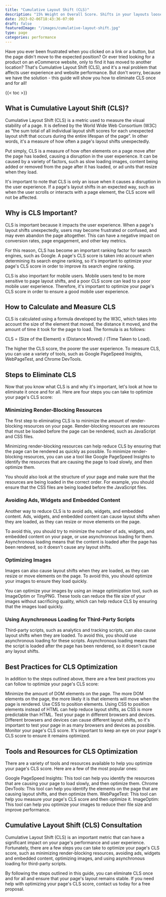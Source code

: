 ```yaml
---
title: "Cumulative Layout Shift (CLS)"
description: "15% Weight on Overall Score. Shifts in your layouts loose customers."
date: 2023-02-06T18:43:36-07:00
draft: false
featuredImage: "/images/cumulative-layout-shift.jpg"
type: page
categories: performance
---
```


Have you ever been frustrated when you clicked on a link or a button, but the page didn't move to the expected position? Or ever tried looking for a product on an eCommerce website, only to find it has moved to another location? That's Cumulative Layout Shift (CLS), and it's a real problem that affects user experience and website performance. But don't worry, because we have the solution - this guide will show you how to eliminate CLS once and for all!

{{< toc >}}

## What is Cumulative Layout Shift (CLS)?
Cumulative Layout Shift (CLS) is a metric used to measure the visual stability of a page. It is defined by the World Wide Web Consortium (W3C) as “the sum total of all individual layout shift scores for each unexpected layout shift that occurs during the entire lifespan of the page”. In other words, it's a measure of how often a page's layout shifts unexpectedly.

Put simply, CLS is a measure of how often elements on a page move after the page has loaded, causing a disruption in the user experience. It can be caused by a variety of factors, such as slow loading images, content being added or removed from the page after it has loaded, or ad units that resize when they load.

It's important to note that CLS is only an issue when it causes a disruption in the user experience. If a page's layout shifts in an expected way, such as when the user scrolls or interacts with a page element, the CLS score will not be affected.

## Why is CLS Important?
CLS is important because it impacts the user experience. When a page's layout shifts unexpectedly, users may become frustrated or confused, and may even abandon the page altogether. This can have a negative impact on conversion rates, page engagement, and other key metrics.

For this reason, CLS has become an important ranking factor for search engines, such as Google. A page's CLS score is taken into account when determining its search engine ranking, so it's important to optimize your page's CLS score in order to improve its search engine ranking.

CLS is also important for mobile users. Mobile users tend to be more sensitive to page layout shifts, and a poor CLS score can lead to a poor mobile user experience. Therefore, it's important to optimize your page's CLS score in order to ensure a good mobile user experience.

## How to Calculate and Measure CLS
CLS is calculated using a formula developed by the W3C, which takes into account the size of the element that moved, the distance it moved, and the amount of time it took for the page to load. The formula is as follows:

CLS = (Size of the Element) x (Distance Moved) / (Time Taken to Load).

The higher the CLS score, the poorer the user experience. To measure CLS, you can use a variety of tools, such as Google PageSpeed Insights, WebPageTest, and Chrome DevTools.

## Steps to Eliminate CLS
Now that you know what CLS is and why it's important, let's look at how to eliminate it once and for all. Here are four steps you can take to optimize your page's CLS score:

### Minimizing Render-Blocking Resources
The first step to eliminating CLS is to minimize the amount of render-blocking resources on your page. Render-blocking resources are resources that must be loaded before the page can be rendered, such as JavaScript and CSS files.

Minimizing render-blocking resources can help reduce CLS by ensuring that the page can be rendered as quickly as possible. To minimize render-blocking resources, you can use a tool like Google PageSpeed Insights to identify the resources that are causing the page to load slowly, and then optimize them.

You should also look at the structure of your page and make sure that the resources are being loaded in the correct order. For example, you should ensure that the CSS files are being loaded before the JavaScript files.

### Avoiding Ads, Widgets and Embedded Content
Another way to reduce CLS is to avoid ads, widgets, and embedded content. Ads, widgets, and embedded content can cause layout shifts when they are loaded, as they can resize or move elements on the page.

To avoid this, you should try to minimize the number of ads, widgets, and embedded content on your page, or use asynchronous loading for them. Asynchronous loading means that the content is loaded after the page has been rendered, so it doesn't cause any layout shifts.

###  Optimizing Images
Images can also cause layout shifts when they are loaded, as they can resize or move elements on the page. To avoid this, you should optimize your images to ensure they load quickly.

You can optimize your images by using an image optimization tool, such as ImageOptim or TinyPNG. These tools can reduce the file size of your images without sacrificing quality, which can help reduce CLS by ensuring that the images load quickly.

### Using Asynchronous Loading for Third-Party Scripts
Third-party scripts, such as analytics and tracking scripts, can also cause layout shifts when they are loaded. To avoid this, you should use asynchronous loading for these scripts. Asynchronous loading means that the script is loaded after the page has been rendered, so it doesn't cause any layout shifts.

## Best Practices for CLS Optimization
In addition to the steps outlined above, there are a few best practices you can follow to optimize your page's CLS score:

Minimize the amount of DOM elements on the page. The more DOM elements on the page, the more likely it is that elements will move when the page is rendered.
Use CSS to position elements. Using CSS to position elements instead of HTML can help reduce layout shifts, as CSS is more predictable than HTML.
Test your page in different browsers and devices. Different browsers and devices can cause different layout shifts, so it's important to test your page in as many browsers and devices as possible.
Monitor your page's CLS score. It's important to keep an eye on your page's CLS score to ensure it remains optimized.

## Tools and Resources for CLS Optimization
There are a variety of tools and resources available to help you optimize your page's CLS score. Here are a few of the most popular ones:

Google PageSpeed Insights: This tool can help you identify the resources that are causing your page to load slowly, and then optimize them.
Chrome DevTools: This tool can help you identify the elements on the page that are causing layout shifts, and then optimize them.
WebPageTest: This tool can help you measure your page's CLS score and then optimize it.
ImageOptim: This tool can help you optimize your images to reduce their file size and improve performance.

## Cumulative Layout Shift (CLS) Consultation
Cumulative Layout Shift (CLS) is an important metric that can have a significant impact on your page's performance and user experience. Fortunately, there are a few steps you can take to optimize your page's CLS score, such as minimizing render-blocking resources, avoiding ads, widgets and embedded content, optimizing images, and using asynchronous loading for third-party scripts.

By following the steps outlined in this guide, you can eliminate CLS once and for all and ensure that your page's layout remains stable. If you need help with optimizing your page's CLS score, contact us today for a free proposal.